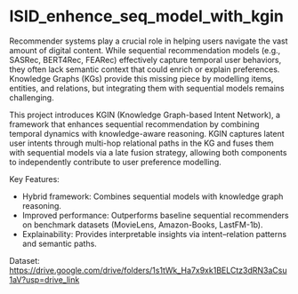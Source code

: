 # ISID_enhence_seq_model_with_kgin

Recommender systems play a crucial role in helping users navigate the vast amount of digital content. While sequential recommendation models (e.g., SASRec, BERT4Rec, FEARec) effectively capture temporal user behaviors, they often lack semantic context that could enrich or explain preferences. Knowledge Graphs (KGs) provide this missing piece by modelling items, entities, and relations, but integrating them with sequential models remains challenging.

This project introduces KGIN (Knowledge Graph-based Intent Network), a framework that enhances sequential recommendation by combining temporal dynamics with knowledge-aware reasoning. KGIN captures latent user intents through multi-hop relational paths in the KG and fuses them with sequential models via a late fusion strategy, allowing both components to independently contribute to user preference modelling.

Key Features:
- Hybrid framework: Combines sequential models with knowledge graph reasoning.
- Improved performance: Outperforms baseline sequential recommenders on benchmark datasets (MovieLens, Amazon-Books, LastFM-1b).
- Explainability: Provides interpretable insights via intent–relation patterns and semantic paths.

Dataset: https://drive.google.com/drive/folders/1s1tWk_Ha7x9xk1BELCtz3dRN3aCsu1aV?usp=drive_link
